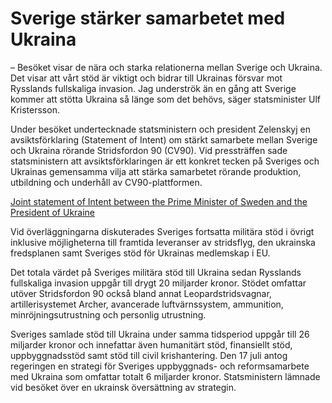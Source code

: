 # Sverige stärker samarbetet med Ukraina

– Besöket visar de nära och starka relationerna mellan Sverige och Ukraina. Det visar att vårt stöd är viktigt och bidrar till Ukrainas försvar mot Rysslands fullskaliga invasion. Jag underströk än en gång att Sverige kommer att stötta Ukraina så länge som det behövs, säger statsminister Ulf Kristersson.

Under besöket undertecknade statsministern och president Zelenskyj en avsiktsförklaring (Statement of Intent) om stärkt samarbete mellan Sverige och Ukraina rörande Stridsfordon 90 (CV90\). Vid pressträffen sade statsministern att avsiktsförklaringen är ett konkret tecken på Sveriges och Ukrainas gemensamma vilja att stärka samarbetet rörande produktion, utbildning och underhåll av CV90\-plattformen.

[Joint statement of Intent between the Prime Minister of Sweden and the President of Ukraine](https://www.government.se/statements/2023/08/joint-statement-of-intent-between-the-prime-minister-of-sweden-and-the-president-of-ukraine/)

Vid överläggningarna diskuterades Sveriges fortsatta militära stöd i övrigt inklusive möjligheterna till framtida leveranser av stridsflyg, den ukrainska fredsplanen samt Sveriges stöd för Ukrainas medlemskap i EU.

Det totala värdet på Sveriges militära stöd till Ukraina sedan Rysslands fullskaliga invasion uppgår till drygt 20 miljarder kronor. Stödet omfattar utöver Stridsfordon 90 också bland annat Leopardstridsvagnar, artillerisystemet Archer, avancerade luftvärnssystem, ammunition, minröjningsutrustning och personlig utrustning.

Sveriges samlade stöd till Ukraina under samma tidsperiod uppgår till 26 miljarder kronor och innefattar även humanitärt stöd, finansiellt stöd, uppbyggnadsstöd samt stöd till civil krishantering. Den 17 juli antog regeringen en strategi för Sveriges uppbyggnads\- och reformsamarbete med Ukraina som omfattar totalt 6 miljarder kronor. Statsministern lämnade vid besöket över en ukrainsk översättning av strategin.
